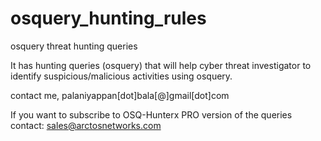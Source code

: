 # osquery_hunting_rules
osquery threat hunting queries

It has hunting queries (osquery) that will help cyber threat investigator to identify suspicious/malicious activities using osquery. 

contact me,
palaniyappan[dot]bala[@]gmail[dot]com

If you want to subscribe to OSQ-Hunterx PRO version of the queries contact: sales@arctosnetworks.com
